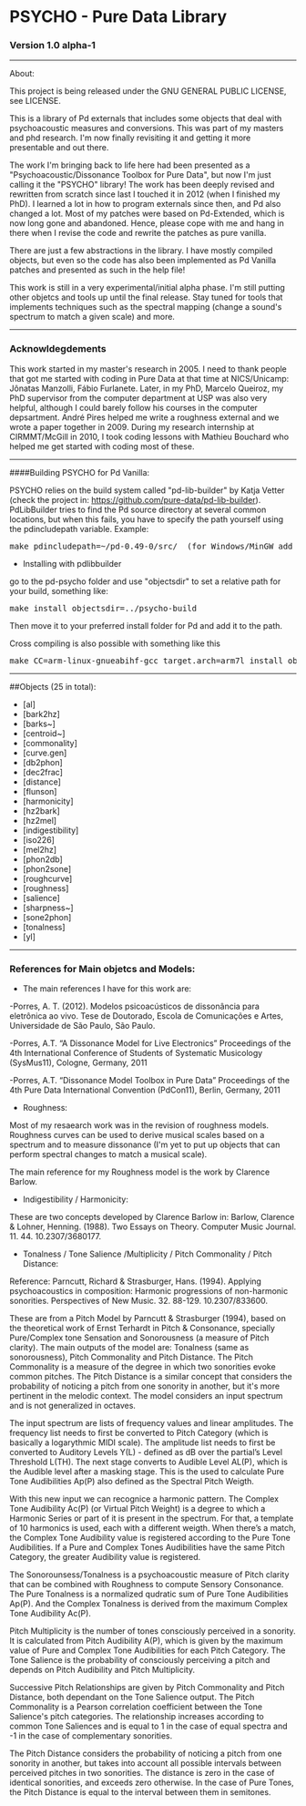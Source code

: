 # PSYCHO - Pure Data Library

### Version 1.0 alpha-1

--------------------------------------------------------------------------

About: 

This project is being released under the GNU GENERAL PUBLIC LICENSE, see LICENSE.

This is a library of Pd externals that includes some objects that deal with psychoacoustic measures and conversions. This was part of my masters and phd research. I'm now finally revisiting it and getting it more presentable and out there. 

The work I'm bringing back to life here had been presented as a "Psychoacoustic/Dissonance Toolbox for Pure Data", but now I'm just calling it the "PSYCHO" library! The work has been deeply revised and rewritten from scratch since last I touched it in 2012 (when I finished my PhD). I learned a lot in how to program externals since then, and Pd also changed a lot. Most of my patches were based on Pd-Extended, which is now long gone and abandoned. Hence, please cope with me and hang in there when I revise the code and rewrite the patches as pure vanilla. 

There are just a few abstractions in the library. I have mostly compiled objects, but even so the code has also been  implemented as Pd Vanilla patches and presented as such in the help file!

This work is still in a very experimental/initial alpha phase. I'm still putting other objetcs and tools up until the final release. Stay tuned for tools that implements techniques such as the spectral mapping (change a sound's spectrum to match a given scale) and more.  

--------------------------------------------------------------------------

### Acknowldegdements

This work started in my master's research in 2005. I need to thank people that got me started with coding in Pure Data at that time at NICS/Unicamp: Jônatas Manzolli, Fábio Furlanete. Later, in my PhD, Marcelo Queiroz, my PhD supervisor from the computer department at USP was also very helpful, although I could barely follow his courses in the computer depsartment. André Pires helped me write a roughness external and we wrote a paper together in 2009.  During my research internship at CIRMMT/McGill in 2010, I took coding lessons with Mathieu Bouchard who helped me get started with coding most of these. 

--------------------------------------------------------------------------

####Building PSYCHO for Pd Vanilla:

PSYCHO relies on the build system called "pd-lib-builder" by Katja Vetter (check the project in: <https://github.com/pure-data/pd-lib-builder>). PdLibBuilder tries to find the Pd source directory at several common locations, but when this fails, you have to specify the path yourself using the pdincludepath variable. Example:

<pre>make pdincludepath=~/pd-0.49-0/src/  (for Windows/MinGW add 'pdbinpath=~/pd-0.49-0/bin/)</pre>

* Installing with pdlibbuilder

go to the pd-psycho folder and use "objectsdir" to set a relative path for your build, something like:

<pre>make install objectsdir=../psycho-build</pre>

Then move it to your preferred install folder for Pd and add it to the path.

Cross compiling is also possible with something like this

<pre>make CC=arm-linux-gnueabihf-gcc target.arch=arm7l install objectsdir=../</pre>

--------------------------------------------------------------------------

##Objects (25 in total):

- [al]
- [bark2hz]
- [barks~]
- [centroid~]
- [commonality]
- [curve.gen]
- [db2phon]
- [dec2frac]
- [distance]
- [flunson]
- [harmonicity]
- [hz2bark]
- [hz2mel]
- [indigestibility]
- [iso226]
- [mel2hz]
- [phon2db]
- [phon2sone]
- [roughcurve]
- [roughness]
- [salience]
- [sharpness~]
- [sone2phon]
- [tonalness]
- [yl]

--------------------------------------------------------------------------

### References for Main objetcs and Models:

- The main references I have for this work are:

-Porres, A. T. (2012). Modelos psicoacústicos de dissonância para eletrônica ao vivo. Tese de Doutorado, Escola de Comunicações e Artes, Universidade de São Paulo, São Paulo. 

-Porres, A.T. “A Dissonance Model for Live Electronics” Proceedings of the 4th International Conference of Students of Systematic Musicology (SysMus11), Cologne, Germany, 2011 

-Porres, A.T. “Dissonance Model Toolbox in Pure Data” Proceedings of the 4th Pure Data International Convention (PdCon11), Berlin, Germany, 2011  

- Roughness:

Most of my resaearch work was in the revision of roughness models. Roughness curves can be used to derive musical scales based on a spectrum and to measure dissonance (I'm yet to put up objects that can perform spectral changes to match a musical scale).

The main reference for my Roughness model is the work by Clarence Barlow.

- Indigestibility / Harmonicity:

These are two concepts developed by Clarence Barlow in: Barlow, Clarence & Lohner, Henning. (1988). Two Essays on Theory. Computer Music Journal. 11. 44. 10.2307/3680177. 

- Tonalness / Tone Salience  /Multiplicity / Pitch Commonality / Pitch Distance: 

Reference: Parncutt, Richard & Strasburger, Hans. (1994). Applying psychoacoustics in composition: Harmonic progressions of non-harmonic sonorities. Perspectives of New Music. 32. 88-129. 10.2307/833600. 

These are from a Pitch Model by Parncutt & Strasburger (1994), based on the theoretical work of Ernst Terhardt in Pitch & Consonance, specially Pure/Complex tone Sensation and Sonorousness (a measure of Pitch clarity). The main outputs of the model are: Tonalness (same as sonorousness), Pitch Commonality and Pitch Distance. The Pitch Commonality is a measure of the degree in which two sonorities evoke common pitches. The Pitch Distance is a similar concept that considers the probability of noticing a pitch from one sonority in another, but it's more pertinent in the melodic context. The model considers an input spectrum and is not generalized in octaves.

The input spectrum are lists of frequency values and linear amplitudes. The frequency list needs to first be converted to Pitch Category (which is basically a logarythmic MIDI scale). The amplitude list needs to first be converted to Auditory Levels Y(L) - defined as dB over the partial’s Level Threshold L(TH). The next stage converts to Audible Level AL(P), which is the Audible level after a masking stage. This is the used to calculate Pure Tone Audibilities Ap(P) also defined as the Spectral Pitch Weigth.

With this new input we can recognice a harmonic pattern. The Complex Tone Audibility Ac(P) (or Virtual Pitch Weight) is a degree to which a Harmonic Series or part of it is present in the spectrum. For that, a template of 10 harmonics is used, each with a different weigth. When there’s a match, the Complex Tone Audibility value is registered according to the Pure Tone Audibilities. If a Pure and Complex Tones Audibilities have the same Pitch Category, the greater Audibility value is registered.

The Sonorounsess/Tonalness is a psychoacoustic measure of Pitch clarity that can be combined with Roughness to compute Sensory Consonance. The Pure Tonalness is a normalized qudratic sum of Pure Tone Audibilities Ap(P). And the Complex Tonalness is derived from the maximum Complex Tone Audibility Ac(P).

Pitch Multiplicity is the number of tones consciously perceived in a sonority. It is calculated from Pitch Audibility A(P), which is given by the maximum value of Pure and Complex Tone Audibilities for each Pitch Category. The Tone Salience is the probability of consciously perceiving a pitch and depends on Pitch Audibility and Pitch Multiplicity. 

Successive Pitch Relationships are given by Pitch Commonality and Pitch Distance, both dependant on the Tone Salience output. The Pitch Commonality is a Pearson correlation coefficient between the Tone Salience's pitch categories. The relationship increases according to common Tone Saliences and is equal to 1 in the case of equal spectra and -1 in the case of complementary sonorities. 

The Pitch Distance considers the probability of noticing a pitch from one sonority in another, but takes into account all possible intervals between perceived pitches in two sonorities.  The distance is zero in the case of identical sonorities, and exceeds zero otherwise. In the case of Pure Tones, the Pitch Distance is equal to the interval between them in semitones.

